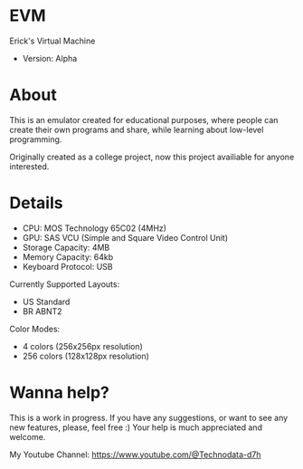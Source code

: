 # EVM
Erick's Virtual Machine
* Version: Alpha

# About
This is an emulator created for educational purposes, where people can create their own programs and share, while learning about low-level programming.

Originally created as a college project, now this project availiable for anyone interested.

# Details
* CPU: MOS Technology 65C02 (4MHz)
* GPU: SAS VCU (Simple and Square Video Control Unit)
* Storage Capacity: 4MB
* Memory Capacity: 64kb
* Keyboard Protocol: USB

Currently Supported Layouts:
* US Standard
* BR ABNT2
  
Color Modes:
* 4 colors (256x256px resolution)
* 256 colors (128x128px resolution)

# Wanna help?
This is a work in progress. If you have any suggestions, or want to see any new features, please, feel free :)
Your help is much appreciated and welcome.

My Youtube Channel:
https://www.youtube.com/@Technodata-d7h
